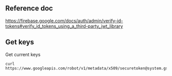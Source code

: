 ## Reference doc

https://firebase.google.com/docs/auth/admin/verify-id-tokens#verify_id_tokens_using_a_third-party_jwt_library

## Get keys
Get current keys
```
curl https://www.googleapis.com/robot/v1/metadata/x509/securetoken@system.gserviceaccount.com
```
